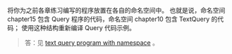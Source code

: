 将你为之前各章练习编写的程序放置在各自的命名空间中。
也就是说，命名空间 chapter15 包含 Query 程序的代码，命名空间 chapter10 包含 TextQuery 的代码；
使用这种结构重新编译 Query 代码示例。

> 答：见 [text query program with namespace](./text_query_program_with_namespace/) 。
